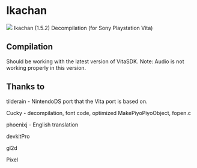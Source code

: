 # Ikachan
<img src="https://github.com/tilderain/IkachanDS/blob/master/preview.jpg">
Ikachan (1.5.2) Decompilation (for Sony Playstation Vita)

## Compilation
Should be working with the latest version of VitaSDK. Note: Audio is not working properly in this version.

## Thanks to
tilderain - NintendoDS port that the Vita port is based on.

Cucky - decompilation, font code, optimized MakePiyoPiyoObject, fopen.c

phoenixj - English translation

devkitPro

gl2d

Pixel


